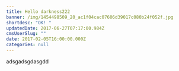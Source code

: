 ```yaml
---
title: Hello darkness222
banner: /img/1454498509_20_ac1f04cac07606d39017c080b24f052f.jpg
shortdesc: "OK! "
updatedDate: 2017-06-27T07:17:00.984Z
cmsUserSlug: ""
date: 2017-02-05T16:00:00.000Z
categories: null
---
```


adsgadsgdasgdd